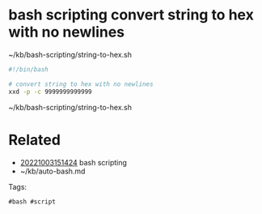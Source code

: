 # bash scripting convert string to hex with no newlines
~/kb/bash-scripting/string-to-hex.sh
```bash
#!/bin/bash

# convert string to hex with no newlines
xxd -p -c 9999999999999
```

~/kb/bash-scripting/string-to-hex.sh
# Related

- [20221003151424](/zet/20221003151424/README.md) bash scripting
- ~/kb/auto-bash.md

Tags:

    #bash #script 
